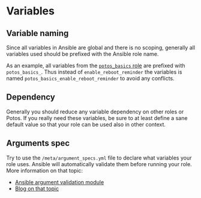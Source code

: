 # Variables

## Variable naming
Since all variables in Ansible are global and there is no scoping, generally all variables used should be prefixed with the Ansible role name. 

As an example, all variables from the [`potos_basics` role](https://github.com/projectpotos/ansible-role-potos_basics) are prefixed with `potos_basics_`.
Thus instead of `enable_reboot_reminder` the variables is named `potos_basics_enable_reboot_reminder` to avoid any conflicts.

## Dependency

Generally you should reduce any variable dependency on other roles or Potos.
If you really need these variables, be sure to at least define a sane default value so that your role can be used also in other context.

## Arguments spec

Try to use the `/meta/argument_specs.yml` file to declare what variables your role uses. Ansible will automatically validate them before running your role.
More information on that topic:
 * [Ansible argument validation module](https://docs.ansible.com/ansible/latest/collections/ansible/builtin/validate_argument_spec_module.html)
 * [Blog on that topic](https://steampunk.si/blog/ansible-role-argument-specification/)
